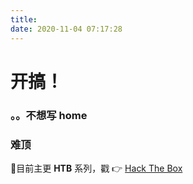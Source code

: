 ```yaml
---
title: 
date: 2020-11-04 07:17:28
---
```


# 开搞！

### 。。不想写 home

### 难顶


目前主更 **HTB** 系列，戳 👉 [Hack The Box](./categories/Hack-The-Box/)